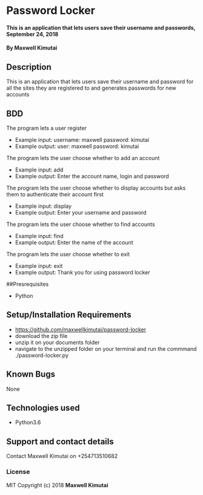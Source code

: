 # Password Locker
#### This is an application that lets users save their username and passwords, September 24, 2018
#### By **Maxwell Kimutai**
## Description
This is an application that lets users save their username and password for all the sites they are registered to and generates passwords for new accounts
## BDD
The program lets a user register
* Example input: username: maxwell password: kimutai
* Example output: user: maxwell password: kimutai

The program lets the user choose whether to add an account
* Example input: add
* Example output: Enter the account name, login and password

The program lets the user choose whether to display accounts but asks them to authenticate their account first
* Example input: display
* Example output: Enter your username and password

The program lets the user choose whether to find accounts
* Example input: find
* Example output: Enter the name of the account

The program lets the user choose whether to exit
* Example input: exit
* Example output: Thank you for using password locker

##Presrequisites
* Python

## Setup/Installation Requirements
* https://github.com/maxwellkimutai/password-locker
* download the zip file
* unzip it on your documents folder
* navigate to the unzipped folder on your terminal and run the commmand ./password-locker.py
## Known Bugs
None
## Technologies used
* Python3.6
## Support and contact details
Contact Maxwell Kimutai on +254713510682
### License
MIT
Copyright (c) 2018 **Maxwell Kimutai**
